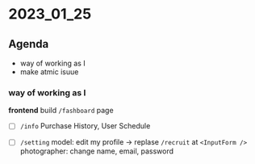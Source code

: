 # 2023_01_25

## Agenda
- way of working as I
- make atmic isuue

### way of working as I
**frontend**
build `/fashboard` page
- [ ] `/info`
  Purchase History, User Schedule
- [ ] `/setting`
  model: edit my profile -> replase `/recruit` at `<InputForm />`
  photographer: change name, email, password


